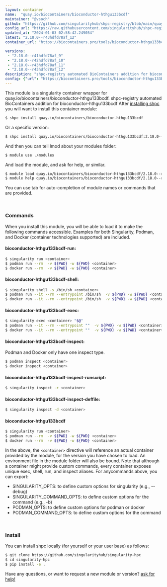 ```yaml
---
layout: container
name:  "quay.io/biocontainers/bioconductor-hthgu133bcdf"
maintainer: "@vsoch"
github: "https://github.com/singularityhub/shpc-registry/blob/main/quay.io/biocontainers/bioconductor-hthgu133bcdf/container.yaml"
config_url: "https://raw.githubusercontent.com/singularityhub/shpc-registry/main/quay.io/biocontainers/bioconductor-hthgu133bcdf/container.yaml"
updated_at: "2024-01-03 02:58:42.249054"
latest: "2.18.0--r43hdfd78af_12"
container_url: "https://biocontainers.pro/tools/bioconductor-hthgu133bcdf"

versions:
 - "2.18.0--r41hdfd78af_9"
 - "2.18.0--r42hdfd78af_10"
 - "2.18.0--r43hdfd78af_11"
 - "2.18.0--r43hdfd78af_12"
description: "shpc-registry automated BioContainers addition for bioconductor-hthgu133bcdf"
config: {"url": "https://biocontainers.pro/tools/bioconductor-hthgu133bcdf", "maintainer": "@vsoch", "description": "shpc-registry automated BioContainers addition for bioconductor-hthgu133bcdf", "latest": {"2.18.0--r43hdfd78af_12": "sha256:744d179ebead8d06e62a83bf77e36f5ae73cfa033d806fb24647a01f11999612"}, "tags": {"2.18.0--r41hdfd78af_9": "sha256:5a88738bbfbb15d91e967ab4047f6200b0acfe12c81a313d466341247a7ee503", "2.18.0--r42hdfd78af_10": "sha256:c7711d7796368cecc6eaf93d3506bba00edb57deb7a8db985b3ab84fe68bec92", "2.18.0--r43hdfd78af_11": "sha256:786214051bf7e154f547a50ba9326c871d420b4f86a48cbb27dfdb3f1ad9842d", "2.18.0--r43hdfd78af_12": "sha256:744d179ebead8d06e62a83bf77e36f5ae73cfa033d806fb24647a01f11999612"}, "docker": "quay.io/biocontainers/bioconductor-hthgu133bcdf"}
---
```


This module is a singularity container wrapper for quay.io/biocontainers/bioconductor-hthgu133bcdf.
shpc-registry automated BioContainers addition for bioconductor-hthgu133bcdf
After [installing shpc](#install) you will want to install this container module:


```bash
$ shpc install quay.io/biocontainers/bioconductor-hthgu133bcdf
```

Or a specific version:

```bash
$ shpc install quay.io/biocontainers/bioconductor-hthgu133bcdf:2.18.0--r43hdfd78af_12
```

And then you can tell lmod about your modules folder:

```bash
$ module use ./modules
```

And load the module, and ask for help, or similar.

```bash
$ module load quay.io/biocontainers/bioconductor-hthgu133bcdf/2.18.0--r43hdfd78af_12
$ module help quay.io/biocontainers/bioconductor-hthgu133bcdf/2.18.0--r43hdfd78af_12
```

You can use tab for auto-completion of module names or commands that are provided.

<br>

### Commands

When you install this module, you will be able to load it to make the following commands accessible.
Examples for both Singularity, Podman, and Docker (container technologies supported) are included.

#### bioconductor-hthgu133bcdf-run:

```bash
$ singularity run <container>
$ podman run --rm  -v ${PWD} -w ${PWD} <container>
$ docker run --rm  -v ${PWD} -w ${PWD} <container>
```

#### bioconductor-hthgu133bcdf-shell:

```bash
$ singularity shell -s /bin/sh <container>
$ podman run --it --rm --entrypoint /bin/sh  -v ${PWD} -w ${PWD} <container>
$ docker run --it --rm --entrypoint /bin/sh  -v ${PWD} -w ${PWD} <container>
```

#### bioconductor-hthgu133bcdf-exec:

```bash
$ singularity exec <container> "$@"
$ podman run --it --rm --entrypoint ""  -v ${PWD} -w ${PWD} <container> "$@"
$ docker run --it --rm --entrypoint ""  -v ${PWD} -w ${PWD} <container> "$@"
```

#### bioconductor-hthgu133bcdf-inspect:

Podman and Docker only have one inspect type.

```bash
$ podman inspect <container>
$ docker inspect <container>
```

#### bioconductor-hthgu133bcdf-inspect-runscript:

```bash
$ singularity inspect -r <container>
```

#### bioconductor-hthgu133bcdf-inspect-deffile:

```bash
$ singularity inspect -d <container>
```



#### bioconductor-hthgu133bcdf

```bash
$ singularity run <container>
$ podman run --rm  -v ${PWD} -w ${PWD} <container>
$ docker run --rm  -v ${PWD} -w ${PWD} <container>
```


In the above, the `<container>` directive will reference an actual container provided
by the module, for the version you have chosen to load. An environment file in the
module folder will also be bound. Note that although a container
might provide custom commands, every container exposes unique exec, shell, run, and
inspect aliases. For anycommands above, you can export:

 - SINGULARITY_OPTS: to define custom options for singularity (e.g., --debug)
 - SINGULARITY_COMMAND_OPTS: to define custom options for the command (e.g., -b)
 - PODMAN_OPTS: to define custom options for podman or docker
 - PODMAN_COMMAND_OPTS: to define custom options for the command

<br>

### Install

You can install shpc locally (for yourself or your user base) as follows:

```bash
$ git clone https://github.com/singularityhub/singularity-hpc
$ cd singularity-hpc
$ pip install -e .
```

Have any questions, or want to request a new module or version? [ask for help!](https://github.com/singularityhub/singularity-hpc/issues)
